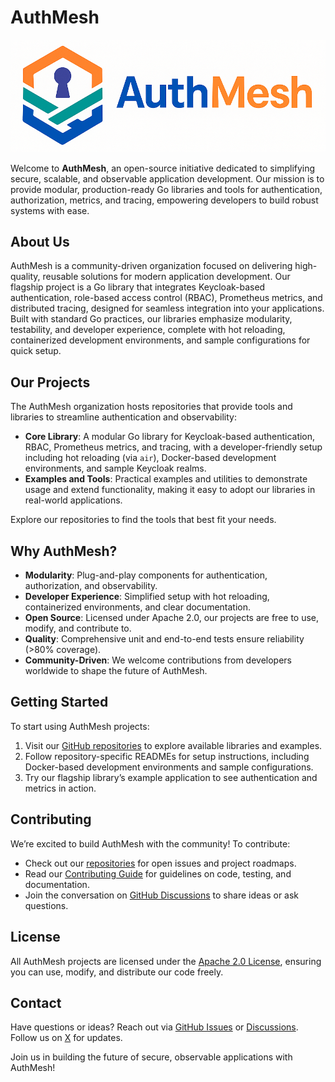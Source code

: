 # AuthMesh

![AuthMesh Logo](logo-small.png)

Welcome to **AuthMesh**, an open-source initiative dedicated to simplifying secure, scalable, and observable application development. Our mission is to provide modular, production-ready Go libraries and tools for authentication, authorization, metrics, and tracing, empowering developers to build robust systems with ease.

## About Us

AuthMesh is a community-driven organization focused on delivering high-quality, reusable solutions for modern application development. Our flagship project is a Go library that integrates Keycloak-based authentication, role-based access control (RBAC), Prometheus metrics, and distributed tracing, designed for seamless integration into your applications. Built with standard Go practices, our libraries emphasize modularity, testability, and developer experience, complete with hot reloading, containerized development environments, and sample configurations for quick setup.

## Our Projects

The AuthMesh organization hosts repositories that provide tools and libraries to streamline authentication and observability:

- **Core Library**: A modular Go library for Keycloak-based authentication, RBAC, Prometheus metrics, and tracing, with a developer-friendly setup including hot reloading (via `air`), Docker-based development environments, and sample Keycloak realms.
- **Examples and Tools**: Practical examples and utilities to demonstrate usage and extend functionality, making it easy to adopt our libraries in real-world applications.

Explore our repositories to find the tools that best fit your needs.

## Why AuthMesh?

- **Modularity**: Plug-and-play components for authentication, authorization, and observability.
- **Developer Experience**: Simplified setup with hot reloading, containerized environments, and clear documentation.
- **Open Source**: Licensed under Apache 2.0, our projects are free to use, modify, and contribute to.
- **Quality**: Comprehensive unit and end-to-end tests ensure reliability (>80% coverage).
- **Community-Driven**: We welcome contributions from developers worldwide to shape the future of AuthMesh.

## Getting Started

To start using AuthMesh projects:
1. Visit our [GitHub repositories](https://github.com/AuthMesh) to explore available libraries and examples.
2. Follow repository-specific READMEs for setup instructions, including Docker-based development environments and sample configurations.
3. Try our flagship library’s example application to see authentication and metrics in action.

## Contributing

We’re excited to build AuthMesh with the community! To contribute:
- Check out our [repositories](https://github.com/AuthMesh) for open issues and project roadmaps.
- Read our [Contributing Guide](https://github.com/AuthMesh/.github/blob/main/CONTRIBUTING.md) for guidelines on code, testing, and documentation.
- Join the conversation on [GitHub Discussions](https://github.com/orgs/AuthMesh/discussions) to share ideas or ask questions.

## License

All AuthMesh projects are licensed under the [Apache 2.0 License](https://www.apache.org/licenses/LICENSE-2.0), ensuring you can use, modify, and distribute our code freely.

## Contact

Have questions or ideas? Reach out via [GitHub Issues](https://github.com/AuthMesh) or [Discussions](https://github.com/orgs/AuthMesh/discussions). Follow us on [X](https://x.com/AuthMesh) for updates.

Join us in building the future of secure, observable applications with AuthMesh!

